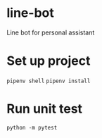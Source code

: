 # line-bot
Line bot for personal assistant

# Set up project
`pipenv shell`
`pipenv install`

# Run unit test
`python -m pytest`